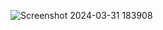 ![Screenshot 2024-03-31 183908](https://github.com/meghakachhawa05/Password_generator_/assets/160737025/6dc7903a-741d-4200-ada4-dd506f2cb371)
